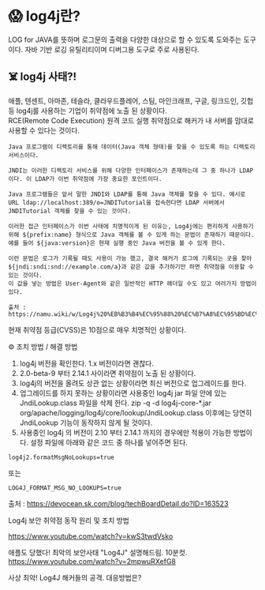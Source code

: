 # 😱 log4j란?  
LOG for JAVA를 뜻하며 로그문의 출력을 다양한 대상으로 할 수 있도록 도와주는 도구이다.
자바 기반 로깅 유틸리티이며 디버그용 도구로 주로 사용된다.

## ☠️ log4j 사태?!  
애플, 텐센트, 아마존, 테슬라, 클라우드플레어, 스팀, 마인크래프, 구글, 링크드인, 깃헙 등 log4j를 사용하는 기업이 취약점에 노출 된 상황이다.  
RCE(Remote Code Execution) 원격 코드 실행 취약점으로 해커가 내 서버를 맘대로 사용할 수 있다는 것이다.  
```취약점은 JNDI와 LDAP를 이용한다. JNDI는 Java Naming and Directory Interface의 약자로 1990년대 후반부터 Java에 추가된 인터페이스이다.  
Java 프로그램이 디렉토리를 통해 데이터(Java 객체 형태)를 찾을 수 있도록 하는 디렉토리 서비스이다.  

JNDI는 이러한 디렉토리 서비스를 위해 다양한 인터페이스가 존재하는데 그 중 하나가 LDAP이다. 이 LDAP가 이번 취약점에 가장 중요한 포인트이다.  

Java 프로그램들은 앞서 말한 JNDI와 LDAP를 통해 Java 객체를 찾을 수 있다. 예시로 URL ldap://localhost:389/o=JNDITutorial을 접속한다면 LDAP 서버에서 JNDITutorial 객체를 찾을 수 있는 것이다.  

이러한 접근 인터페이스가 이번 사태에 치명적이게 된 이유는, Log4j에는 편리하게 사용하기 위해 ${prefix:name} 형식으로 Java 객체를 볼 수 있게 하는 문법이 존재하기 때문이다.  
예를 들어 ${java:version}은 현재 실행 중인 Java 버전을 볼 수 있게 한다.  

이런 문법은 로그가 기록될 때도 사용이 가능 했고, 결국 해커가 로그에 기록되는 곳을 찾아 ${jndi:sndi:snd://example.com/a}과 같은 값을 추가하기만 하면 취약점을 이용할 수 있는 것이다.   
이 값을 넣는 방법은 User-Agent와 같은 일반적인 HTTP 헤더일 수도 있고 여러가지 방법이 있다.  

출처 : https://namu.wiki/w/Log4j%20%EB%B3%B4%EC%95%88%20%EC%B7%A8%EC%95%BD%EC%A0%90%20%EC%82%AC%ED%83%9C  
```

현재 취약점 등급(CVSS)은 10점으로 매우 치명적인 상황이다.  

⚙️ 조치 방법 / 해결 방법 
1. log4j 버전을 확인한다. 1.x 버전이라면 괜찮다.
2. 2.0-beta-9 부터 2.14.1 사이라면 취약점이 노출 된 상황이다.
3. log4j의 버전을 올려도 상관 없는 상황이라면 최신 버전으로 업그레이드를 한다.
4. 업그레이드를 하지 못하는 상황이라면 사용중인 log4j jar 파일 안에 있는 JndiLookup.class 파일을 삭제 한다. 
zip -q -d log4j-core-*.jar org/apache/logging/log4j/core/lookup/JndiLookup.class
이후에는 당연히 JndiLookup 기능이 동작하지 않게 될 것이다.
5. 사용중인 log4j 의 버전이 2.10 부터 2.14.1 까지의 경우에만 적용이 가능한 방법이다. 
설정 파일에 아래와 같은 코드 중 하나를 넣어주면 된다.
```
log4j2.formatMsgNoLookups=true
```
또는
```
LOG4J_FORMAT_MSG_NO_LOOKUPS=true
```


출처 : https://devocean.sk.com/blog/techBoardDetail.do?ID=163523 


Log4j 보안 취약점 동작 원리 및 조치 방법

https://www.youtube.com/watch?v=kwS3twdVsko 


애플도 당했다! 최악의 보안사태 "Log4J" 설명해드림. 10분컷.  
https://www.youtube.com/watch?v=2mpwuRXefG8 


사상 최악! Log4J 해커들의 공격. 대응방법은?
